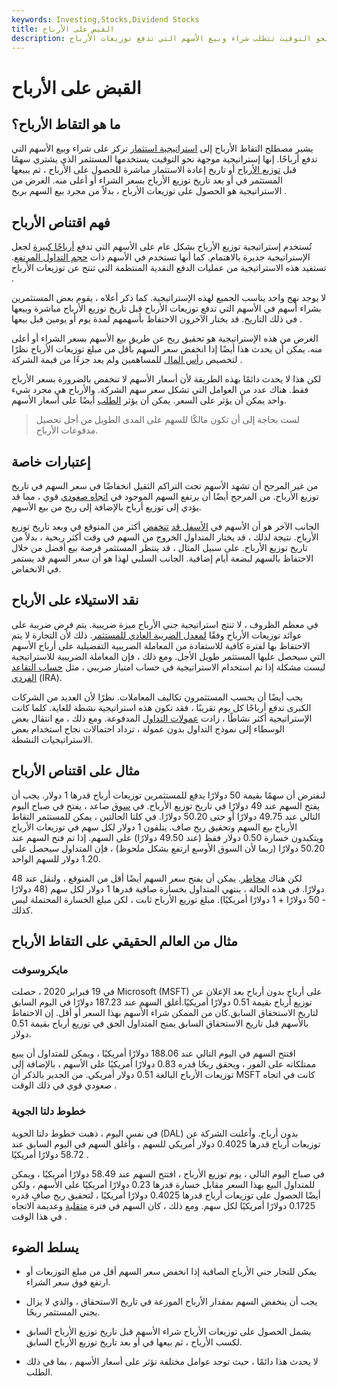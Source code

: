```yaml
---
keywords: Investing,Stocks,Dividend Stocks
title: القبض على الأرباح
description: استراتيجية جني الأرباح هي استراتيجية استثمار موجهة نحو التوقيت تتطلب شراء وبيع الأسهم التي تدفع توزيعات الأرباح.
---
```


# القبض على الأرباح
## ما هو التقاط الأرباح؟

يشير مصطلح التقاط الأرباح إلى [استراتيجية استثمار](/investmentstrategy) تركز على شراء وبيع الأسهم التي تدفع أرباحًا. إنها إستراتيجية موجهة نحو التوقيت يستخدمها المستثمر الذي يشتري سهمًا قبل [توزيع الأرباح](/ex-dividend) أو تاريخ إعادة الاستثمار مباشرة للحصول على الأرباح ، ثم يبيعها المستثمر في أو بعد تاريخ توزيع الأرباح بسعر الشراء أو أعلى منه. الغرض من الاستراتيجية هو الحصول على توزيعات الأرباح ، بدلاً من مجرد بيع السهم بربح .

## فهم اقتناص الأرباح

تُستخدم إستراتيجية توزيع الأرباح بشكل عام على الأسهم التي تدفع [أرباحًا كبيرة](/dividend) لجعل الإستراتيجية جديرة بالاهتمام. كما أنها تستخدم في الأسهم ذات [حجم التداول المرتفع](/volume). تستفيد هذه الاستراتيجية من عمليات الدفع النقدية المنتظمة التي تنتج عن توزيعات الأرباح .

لا يوجد نهج واحد يناسب الجميع لهذه الإستراتيجية. كما ذكر أعلاه ، يقوم بعض المستثمرين بشراء أسهم في الأسهم التي تدفع توزيعات الأرباح قبل تاريخ توزيع الأرباح مباشرة وبيعها في ذلك التاريخ. قد يختار الآخرون الاحتفاظ بأسهمهم لمدة يوم أو يومين قبل بيعها .

الغرض من هذه الإستراتيجية هو تحقيق [ربح](/profit) عن طريق بيع الأسهم بسعر الشراء أو أعلى منه. يمكن أن يحدث هذا أيضًا إذا انخفض سعر السهم بأقل من مبلغ توزيعات الأرباح نظرًا لتخصيص [رأس المال](/capital) للمساهمين ولم يعد جزءًا من قيمة الشركة .

لكن هذا لا يحدث دائمًا بهذه الطريقة لأن أسعار الأسهم لا تنخفض بالضرورة بسعر الأرباح فقط. هناك عدد من العوامل التي تشكل سعر سهم الشركة. والأرباح هي مجرد شيء واحد يمكن أن يؤثر على السعر. يمكن أن يؤثر [الطلب](/demand) أيضًا على أسعار الأسهم.

> لست بحاجة إلى أن تكون مالكًا للسهم على المدى الطويل من أجل تحصيل مدفوعات الأرباح.

>

## إعتبارات خاصة

من غير المرجح أن تشهد الأسهم تحت التراكم الثقيل انخفاضًا في سعر السهم في تاريخ توزيع الأرباح. من المرجح أيضًا أن يرتفع السهم الموجود في [اتجاه صعودي](/uptrend) قوي ، مما قد يؤدي إلى توزيع أرباح بالإضافة إلى ربح من بيع الأسهم.

الجانب الآخر هو أن الأسهم في [الأسفل قد](/downtrend) [تنخفض](/downtrend) أكثر من المتوقع في وبعد تاريخ توزيع الأرباح. نتيجة لذلك ، قد يختار المتداول الخروج من السهم في وقت أكثر ربحية ، بدلاً من تاريخ توزيع الأرباح. على سبيل المثال ، قد ينتظر المستثمر فرصة بيع أفضل من خلال الاحتفاظ بالسهم لبضعة أيام إضافية. الجانب السلبي لهذا هو أن سعر السهم قد يستمر في الانخفاض.

## نقد الاستيلاء على الأرباح

في معظم الظروف ، لا تنتج استراتيجية جني الأرباح ميزة ضريبية. يتم فرض ضريبة على عوائد توزيعات الأرباح وفقًا [لمعدل الضريبة العادي للمستثمر](/taxrate). ذلك لأن التجارة لا يتم الاحتفاظ بها لفترة كافية للاستفادة من المعاملة الضريبية التفضيلية على أرباح الأسهم التي سيحصل عليها المستثمر طويل الأجل. ومع ذلك ، فإن المعاملة الضريبية للاستراتيجية ليست مشكلة إذا تم استخدام الاستراتيجية في حساب امتياز ضريبي ، مثل [حساب التقاعد الفردي](/ira) (IRA).

يجب أيضًا أن يحسب المستثمرون تكاليف المعاملات. نظرًا لأن العديد من الشركات الكبرى تدفع أرباحًا كل يوم تقريبًا ، فقد تكون هذه استراتيجية نشطة للغاية. كلما كانت الإستراتيجية أكثر نشاطًا ، زادت [عمولات التداول](/commission) المدفوعة. ومع ذلك ، مع انتقال بعض الوسطاء إلى نموذج التداول بدون عمولة ، تزداد احتمالات نجاح استخدام بعض الاستراتيجيات النشطة.

## مثال على اقتناص الأرباح

لنفترض أن سهمًا بقيمة 50 دولارًا يدفع للمستثمرين توزيعات أرباح قدرها 1 دولار. يجب أن يفتح السهم عند 49 دولارًا في تاريخ توزيع الأرباح. في [سوق](/market) صاعد ، يفتح في صباح اليوم التالي عند 49.75 دولارًا أو حتى 50.20 دولارًا. في كلتا الحالتين ، يمكن للمستثمر التقاط الأرباح بيع السهم وتحقيق ربح صاف. يتلقون 1 دولار لكل سهم في توزيعات الأرباح ويتكبدون خسارة 0.50 دولار فقط (عند 49.50 دولارًا) على السهم. إذا تم فتح السهم عند 50.20 دولارًا (ربما لأن السوق الأوسع ارتفع بشكل ملحوظ) ، فإن المتداول سيحصل على 1.20 دولار للسهم الواحد.

لكن هناك [مخاطر](/risk). يمكن أن يفتح سعر السهم أيضًا أقل من المتوقع ، ولنقل عند 48 دولارًا. في هذه الحالة ، ينتهي المتداول بخسارة صافية قدرها 1 دولار لكل سهم (48 دولارًا - 50 دولارًا + 1 دولارًا أمريكيًا). مبلغ توزيع الأرباح ثابت ، لكن مبلغ الخسارة المحتملة ليس كذلك.

## مثال من العالم الحقيقي على التقاط الأرباح

### مايكروسوفت

في 19 فبراير 2020 ، حصلت Microsoft (MSFT) على أرباح بدون أرباح بعد الإعلان عن توزيع أرباح بقيمة 0.51 دولارًا أمريكيًا.أغلق السهم عند 187.23 دولارًا في اليوم السابق لتاريخ الاستحقاق السابق.كان من الممكن شراء الأسهم بهذا السعر أو أقل. إن الاحتفاظ بالأسهم قبل تاريخ الاستحقاق السابق يمنح المتداول الحق في توزيع أرباح بقيمة 0.51 دولار.

افتتح السهم في اليوم التالي عند 188.06 دولارًا أمريكيًا ، ويمكن للمتداول أن يبيع ممتلكاته على الفور ، ويحقق ربحًا قدره 0.83 دولارًا أمريكيًا على الأسهم ، بالإضافة إلى توزيعات الأرباح البالغة 0.51 دولار أمريكي. من الجدير بالذكر أن MSFT كانت في اتجاه صعودي قوي في ذلك الوقت .

### خطوط دلتا الجوية

في نفس اليوم ، ذهبت خطوط دلتا الجوية (DAL) بدون أرباح. وأعلنت الشركة عن توزيعات أرباح قدرها 0.4025 دولار أمريكي للسهم ، وأغلق السهم في اليوم السابق عند 58.72 دولارًا أمريكيًا .

في صباح اليوم التالي ، يوم توزيع الأرباح ، افتتح السهم عند 58.49 دولارًا أمريكيًا ، ويمكن للمتداول البيع بهذا السعر مقابل خسارة قدرها 0.23 دولارًا أمريكيًا على الأسهم ، ولكن أيضًا الحصول على توزيعات أرباح قدرها 0.4025 دولارًا أمريكيًا ، لتحقيق ربح صافٍ قدره 0.1725 دولارًا أمريكيًا لكل سهم. ومع ذلك ، كان السهم في فترة [متقلبة](/choppymarket) وعديمة الاتجاه في هذا الوقت .

## يسلط الضوء

- يمكن للتجار جني الأرباح الصافية إذا انخفض سعر السهم أقل من مبلغ التوزيعات أو ارتفع فوق سعر الشراء.

- يجب أن ينخفض السهم بمقدار الأرباح الموزعة في تاريخ الاستحقاق ، والذي لا يزال يجني المستثمر ربحًا.

- يشمل الحصول على توزيعات الأرباح شراء الأسهم قبل تاريخ توزيع الأرباح السابق لكسب الأرباح ، ثم بيعها في أو بعد تاريخ توزيع الأرباح السابق.

- لا يحدث هذا دائمًا ، حيث توجد عوامل مختلفة تؤثر على أسعار الأسهم ، بما في ذلك الطلب.

